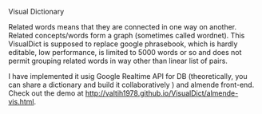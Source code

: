Visual Dictionary

Related words means that they are connected in one way on another.
Related concepts/words form a graph (sometimes called wordnet).
This VisualDict is supposed to replace google phrasebook, which is 
hardly editable, low performance, is limited to 5000 words or so and 
does not permit grouping related words in way other than linear list of 
pairs.

I have implemented it usig Google Realtime API for DB (theoretically, 
you can share a dictionary and build it collaboratively ) and almende 
front-end. Check out the demo at http://valtih1978.github.io/VisualDict/almende-vis.html.

